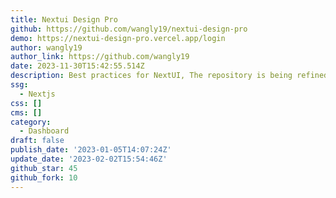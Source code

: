 ```yaml
---
title: Nextui Design Pro
github: https://github.com/wangly19/nextui-design-pro
demo: https://nextui-design-pro.vercel.app/login
author: wangly19
author_link: https://github.com/wangly19
date: 2023-11-30T15:42:55.514Z
description: Best practices for NextUI, The repository is being refined
ssg:
  - Nextjs
css: []
cms: []
category:
  - Dashboard
draft: false
publish_date: '2023-01-05T14:07:24Z'
update_date: '2023-02-02T15:54:46Z'
github_star: 45
github_fork: 10
---
```


